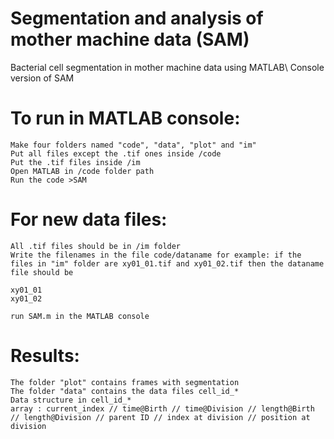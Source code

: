 # Segmentation and analysis of mother machine data (SAM)
Bacterial cell segmentation in mother machine data using MATLAB\\
Console version of SAM
# To run in MATLAB console:
	Make four folders named "code", "data", "plot" and "im"
	Put all files except the .tif ones inside /code
	Put the .tif files inside /im
	Open MATLAB in /code folder path
	Run the code >SAM
# For new data files:
	All .tif files should be in /im folder
	Write the filenames in the file code/dataname for example: if the files in "im" folder are xy01_01.tif and xy01_02.tif then the dataname file should be
	
	xy01_01
	xy01_02
	
	run SAM.m in the MATLAB console
# Results:
	The folder "plot" contains frames with segmentation
	The folder "data" contains the data files cell_id_*
	Data structure in cell_id_* 
	array : current_index // time@Birth // time@Division // length@Birth // length@Division // parent ID // index at division // position at division
